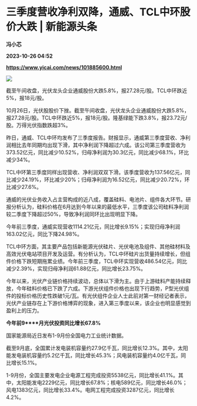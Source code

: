 # 三季度营收净利双降，通威、TCL中环股价大跌 | 新能源头条
**冯小芯**

**2023-10-26 04:52**

**https://www.yicai.com/news/101885600.html**

![](https://imgcdn.yicai.com/uppics/slides/2023/10/d8c59434519affca261a049640e3cf11.jpg)

截至午间收盘，光伏龙头企业通威股份大跌5.8%，报27.28元/股。TCL中环跌近5%，报18元/股。

10月26日，光伏股股价下挫。截至午间收盘，光伏龙头企业通威股份大跌5.8%，报27.28元/股。TCL中环跌近5%，报18元/股。隆基绿能下跌3.8%，报23.72元/股。万得光伏指数跌超3%。

昨日，通威、TCL中环均发布了三季度报告。财报显示，通威第三季度营收、净利润相比去年同期均出现下滑，其中净利润下降超过六成。该公司第三季度营收为373.52亿元，同比减少10.52%，归母净利润为30.3亿元，同比减少68.1%，环比减少34%。

TCL中环第三季度同样出现营收、净利润双双下滑。该季度营收为137.56亿元，同比减少24.19%，环比减少20%；归母净利润为16.52亿元，同比减少20.72%，环比减少27.6%。

通威的光伏业务收入占主营构成的近八成，覆盖硅料、电池片、组件各大环节。研报分析认为，硅料价格在6月达到今年以来的最低水平，三季度该公司硅料净利润较二季度下降超过50%，导致净利润同环比出现明显下降。

今年前三季度，通威实现营收1114.21亿元，同比增长9.15%；实现归母净利润163.02亿元，同比下降24.98%。

TCL中环方面，其主要产品包括新能源光伏硅片、光伏电池及组件、其他硅材料及高效光伏电站项目开发及运营。有分析认为，TCL中环硅片出货量持续增长，但组件价格下跌短期拖累业绩。今年前三季度，TCL中环实现营收486.54亿元，同比减少2.39%，实现归母净利润61.88亿元，同比增长23.75%。

今年以来，光伏产业链价格持续波动，总体以下滑为主。由于上游硅料产能持续释放，今年硅料价格已下跌了六成。下游光伏组件价格也出现下行趋势，P型光伏组件的投标价格历史性跌破1元/瓦。有光伏组件企业人士此前对第一财经记者表示，光伏产业链存在上下游价格博弈的现象，进入第三季度以来，该企业也明显感觉到盈利上的压力。

**今年前9****月光伏投资同比增长67.8%**

国家能源局近日发布1-9月份全国电力工业统计数据。

截至9月底，全国累计发电装机容量约27.9亿千瓦，同比增长12.3%。其中，太阳能发电装机容量约5.2亿千瓦，同比增长45.3%；风电装机容量约4.0亿千瓦，同比增长15.1%。

1-9月份，全国主要发电企业电源工程完成投资5538亿元，同比增长41.1%。其中，太阳能发电2229亿元，同比增长67.8%；核电589亿元，同比增长46.0%；风电1383亿元，同比增长33.4%。电网工程完成投资3287亿元，同比增长4.2%。